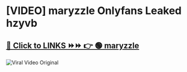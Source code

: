 
 # [VIDEO] maryzzle Onlyfans Leaked hzyvb

## <h2><a href="https://clipsfans.com/maryzzle&ref=git">🔗 Click to LINKS ⏩⏩ 👉 🟢 maryzzle </a></h2>

<a href="https://clipsfans.com/maryzzle&ref=git" rel="nofollow" data-target="animated-image.originalLink"><img src="https://i.ibb.co.com/xMMVF88/686577567.gif" alt="Viral Video Original" style="max-width: 100%; display: inline-block;" data-target="animated-image.originalImage"></a>

